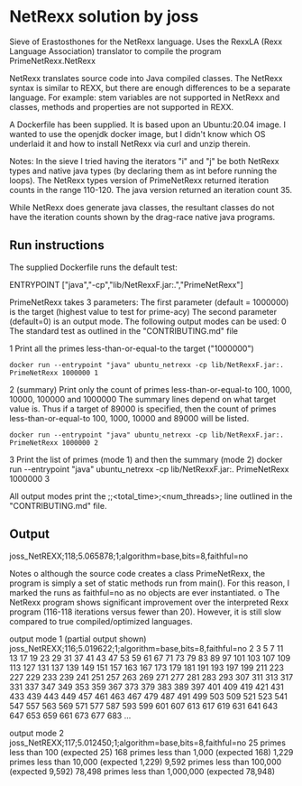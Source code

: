 # NetRexx solution by joss
Sieve of Erastosthones for the NetRexx language.
Uses the RexxLA (Rexx Language Association) translator to compile the program PrimeNetRexx.NetRexx

NetRexx translates source code into Java compiled classes. The NetRexx syntax is similar to REXX,
but there are enough differences to be a separate language. For example: stem variables are not
supported in NetRexx and classes, methods and properties are not supported in REXX.

A Dockerfile has been supplied. It is based upon an Ubuntu:20.04 image. I wanted to use the openjdk
docker image, but I didn't know which OS underlaid it and how to install NetRexx via curl and
unzip therein.

Notes:
In the sieve I tried having the iterators "i" and "j" be both NetRexx types and native java
types (by declaring them as int before running the loops). The NetRexx types version of
PrimeNetRexx returned iteration counts in the range 110-120. The java version returned an
iteration count 35.

While NetRexx does generate java classes, the resultant classes do not have the iteration
counts shown by the drag-race native java programs.

## Run instructions
The supplied Dockerfile runs the default test:

ENTRYPOINT ["java","-cp","lib/NetRexxF.jar:.","PrimeNetRexx"]

PrimeNetRexx takes 3 parameters:
The first parameter (default = 1000000) is the target (highest value to test for prime-acy)
The second parameter (default=0) is an output mode. The following output modes can be used:
0   The standard test as outlined in the "CONTRIBUTING.md" file

1   Print all the primes less-than-or-equal-to the target ("1000000")
    
    docker run --entrypoint "java" ubuntu_netrexx -cp lib/NetRexxF.jar:. PrimeNetRexx 1000000 1

2   (summary) Print only the count of primes less-than-or-equal-to 100, 1000, 10000, 100000 and 1000000
    The summary lines depend on what target value is. Thus if a target of 89000 is specified, then
    the count of primes less-than-or-equal-to 100, 1000, 10000 and 89000 will be listed.
    
    docker run --entrypoint "java" ubuntu_netrexx -cp lib/NetRexxF.jar:. PrimeNetRexx 1000000 2

3   Print the list of primes (mode 1) and then the summary (mode 2) 
   docker run --entrypoint "java" ubuntu_netrexx -cp lib/NetRexxF.jar:. PrimeNetRexx 1000000 3

All output modes print the <label>;<iterations>;<total_time>;<num_threads>;<tags> line outlined in
the "CONTRIBUTING.md" file.


## Output
joss_NetREXX;118;5.065878;1;algorithm=base,bits=8,faithful=no

Notes
o   although the source code creates a class PrimeNetRexx, the program is simply a set of static methods run from main(). For this
    reason, I marked the runs as faithful=no as no objects are ever instantiated.
o   The NetRexx program shows significant improvement over the interpreted Rexx program (116-118 iterations versus fewer than 20). However, it 
    is still slow compared to true compiled/optimized languages.
    
output mode 1 (partial output shown)
joss_NetREXX;116;5.019622;1;algorithm=base,bits=8,faithful=no
       2       3       5       7      11      13      17      19      23      29      31      37      41      43      47      53      59      61      67      71
      73      79      83      89      97     101     103     107     109     113     127     131     137     139     149     151     157     163     167     173
     179     181     191     193     197     199     211     223     227     229     233     239     241     251     257     263     269     271     277     281
     283     293     307     311     313     317     331     337     347     349     353     359     367     373     379     383     389     397     401     409
     419     421     431     433     439     443     449     457     461     463     467     479     487     491     499     503     509     521     523     541
     547     557     563     569     571     577     587     593     599     601     607     613     617     619     631     641     643     647     653     659
     661     673     677     683     ...

output mode 2
joss_NetREXX;117;5.012450;1;algorithm=base,bits=8,faithful=no
25 primes less than 100 (expected 25)
168 primes less than 1,000 (expected 168)
1,229 primes less than 10,000 (expected 1,229)
9,592 primes less than 100,000 (expected 9,592)
78,498 primes less than 1,000,000 (expected 78,948)
